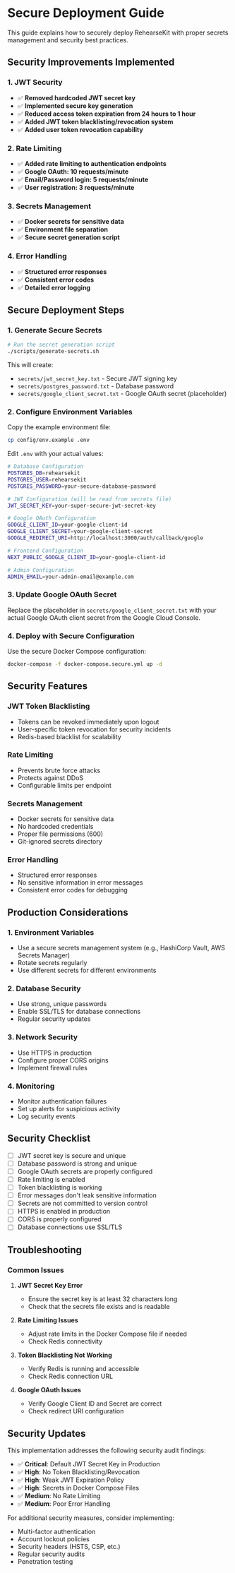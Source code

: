 # Secure Deployment Guide

This guide explains how to securely deploy RehearseKit with proper secrets management and security best practices.

## Security Improvements Implemented

### 1. JWT Security
- ✅ **Removed hardcoded JWT secret key**
- ✅ **Implemented secure key generation**
- ✅ **Reduced access token expiration from 24 hours to 1 hour**
- ✅ **Added JWT token blacklisting/revocation system**
- ✅ **Added user token revocation capability**

### 2. Rate Limiting
- ✅ **Added rate limiting to authentication endpoints**
- ✅ **Google OAuth: 10 requests/minute**
- ✅ **Email/Password login: 5 requests/minute**
- ✅ **User registration: 3 requests/minute**

### 3. Secrets Management
- ✅ **Docker secrets for sensitive data**
- ✅ **Environment file separation**
- ✅ **Secure secret generation script**

### 4. Error Handling
- ✅ **Structured error responses**
- ✅ **Consistent error codes**
- ✅ **Detailed error logging**

## Secure Deployment Steps

### 1. Generate Secure Secrets

```bash
# Run the secret generation script
./scripts/generate-secrets.sh
```

This will create:
- `secrets/jwt_secret_key.txt` - Secure JWT signing key
- `secrets/postgres_password.txt` - Database password
- `secrets/google_client_secret.txt` - Google OAuth secret (placeholder)

### 2. Configure Environment Variables

Copy the example environment file:
```bash
cp config/env.example .env
```

Edit `.env` with your actual values:
```bash
# Database Configuration
POSTGRES_DB=rehearsekit
POSTGRES_USER=rehearsekit
POSTGRES_PASSWORD=your-secure-database-password

# JWT Configuration (will be read from secrets file)
JWT_SECRET_KEY=your-super-secure-jwt-secret-key

# Google OAuth Configuration
GOOGLE_CLIENT_ID=your-google-client-id
GOOGLE_CLIENT_SECRET=your-google-client-secret
GOOGLE_REDIRECT_URI=http://localhost:3000/auth/callback/google

# Frontend Configuration
NEXT_PUBLIC_GOOGLE_CLIENT_ID=your-google-client-id

# Admin Configuration
ADMIN_EMAIL=your-admin-email@example.com
```

### 3. Update Google OAuth Secret

Replace the placeholder in `secrets/google_client_secret.txt` with your actual Google OAuth client secret from the Google Cloud Console.

### 4. Deploy with Secure Configuration

Use the secure Docker Compose configuration:
```bash
docker-compose -f docker-compose.secure.yml up -d
```

## Security Features

### JWT Token Blacklisting
- Tokens can be revoked immediately upon logout
- User-specific token revocation for security incidents
- Redis-based blacklist for scalability

### Rate Limiting
- Prevents brute force attacks
- Protects against DDoS
- Configurable limits per endpoint

### Secrets Management
- Docker secrets for sensitive data
- No hardcoded credentials
- Proper file permissions (600)
- Git-ignored secrets directory

### Error Handling
- Structured error responses
- No sensitive information in error messages
- Consistent error codes for debugging

## Production Considerations

### 1. Environment Variables
- Use a secure secrets management system (e.g., HashiCorp Vault, AWS Secrets Manager)
- Rotate secrets regularly
- Use different secrets for different environments

### 2. Database Security
- Use strong, unique passwords
- Enable SSL/TLS for database connections
- Regular security updates

### 3. Network Security
- Use HTTPS in production
- Configure proper CORS origins
- Implement firewall rules

### 4. Monitoring
- Monitor authentication failures
- Set up alerts for suspicious activity
- Log security events

## Security Checklist

- [ ] JWT secret key is secure and unique
- [ ] Database password is strong and unique
- [ ] Google OAuth secrets are properly configured
- [ ] Rate limiting is enabled
- [ ] Token blacklisting is working
- [ ] Error messages don't leak sensitive information
- [ ] Secrets are not committed to version control
- [ ] HTTPS is enabled in production
- [ ] CORS is properly configured
- [ ] Database connections use SSL/TLS

## Troubleshooting

### Common Issues

1. **JWT Secret Key Error**
   - Ensure the secret key is at least 32 characters long
   - Check that the secrets file exists and is readable

2. **Rate Limiting Issues**
   - Adjust rate limits in the Docker Compose file if needed
   - Check Redis connectivity

3. **Token Blacklisting Not Working**
   - Verify Redis is running and accessible
   - Check Redis connection URL

4. **Google OAuth Issues**
   - Verify Google Client ID and Secret are correct
   - Check redirect URI configuration

## Security Updates

This implementation addresses the following security audit findings:

- ✅ **Critical**: Default JWT Secret Key in Production
- ✅ **High**: No Token Blacklisting/Revocation
- ✅ **High**: Weak JWT Expiration Policy
- ✅ **High**: Secrets in Docker Compose Files
- ✅ **Medium**: No Rate Limiting
- ✅ **Medium**: Poor Error Handling

For additional security measures, consider implementing:
- Multi-factor authentication
- Account lockout policies
- Security headers (HSTS, CSP, etc.)
- Regular security audits
- Penetration testing

